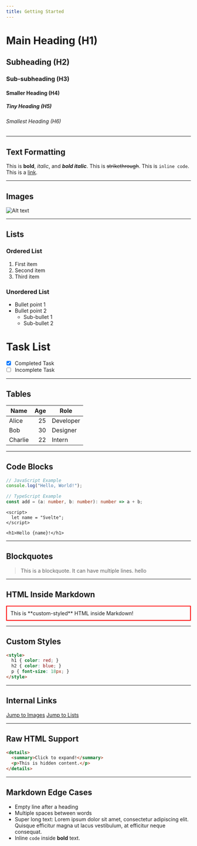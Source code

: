 ```yaml
---
title: Getting Started
---
```


# Main Heading (H1)
## Subheading (H2)
### Sub-subheading (H3)
#### Smaller Heading (H4)
##### Tiny Heading (H5)
###### Smallest Heading (H6)

---

## Text Formatting
This is **bold**, _italic_, and **_bold italic_**.
This is ~~strikethrough~~.
This is `inline code`.
This is a [link](https://example.com).

---

## Images
![Alt text](https://placehold.co/600x400 "Placeholder Image")

---

## Lists

### Ordered List
1. First item
2. Second item
3. Third item

### Unordered List
- Bullet point 1
- Bullet point 2
  - Sub-bullet 1
  - Sub-bullet 2

# Task List
- [x] Completed Task
- [ ] Incomplete Task

---

## Tables
| Name    | Age | Role     |
|---------|----:|----------|
| Alice   |  25 | Developer |
| Bob     |  30 | Designer  |
| Charlie |  22 | Intern    |

---

## Code Blocks
```js
// JavaScript Example
console.log("Hello, World!");
```

```ts
// TypeScript Example
const add = (a: number, b: number): number => a + b;
```

```svelte
<script>
  let name = "Svelte";
</script>

<h1>Hello {name}!</h1>
```

---

## Blockquotes
> This is a blockquote.
> It can have multiple lines.
> hello

---

## HTML Inside Markdown
<div style="border: 2px solid red; padding: 10px;">
  This is **custom-styled** HTML inside Markdown!
</div>

---

## Custom Styles
```html
<style>
  h1 { color: red; }
  h2 { color: blue; }
  p { font-size: 18px; }
</style>
```

---

## Internal Links
[Jump to Images](#images)
[Jump to Lists](#lists)

---

## Raw HTML Support
```html
<details>
  <summary>Click to expand!</summary>
  <p>This is hidden content.</p>
</details>
```

---

## Markdown Edge Cases
- Empty line after a heading
- Multiple spaces    between words
- Super long text: Lorem ipsum dolor sit amet, consectetur adipiscing elit. Quisque efficitur magna ut lacus vestibulum, at efficitur neque consequat.
- Inline `code` inside **bold** text.
